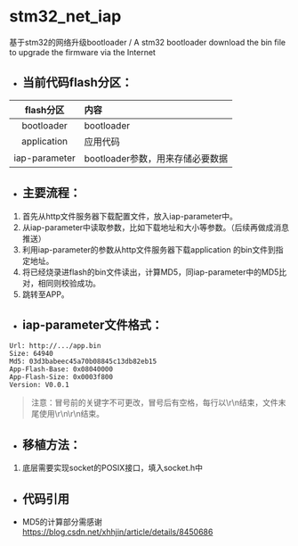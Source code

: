 # stm32_net_iap

 基于stm32的网络升级bootloader / A stm32 bootloader  download the bin file to upgrade the firmware via the Internet

* ## 当前代码flash分区：

|flash分区|内容|
|:---------:|:------------------------------------|
|bootloader|bootloader|        
|application|应用代码|
|iap-parameter|bootloader参数，用来存储必要数据|

* ## 主要流程：

1. 首先从http文件服务器下载配置文件，放入iap-parameter中。
2. 从iap-parameter中读取参数，比如下载地址和大小等参数。（后续再做成消息推送）
3. 利用iap-parameter的参数从http文件服务器下载application 的bin文件到指定地址。
4. 将已经烧录进flash的bin文件读出，计算MD5，同iap-parameter中的MD5比对，相同则校验成功。
5. 跳转至APP。

* ## iap-parameter文件格式：

```
Url: http://.../app.bin
Size: 64940
Md5: 03d3babeec45a70b08845c13db82eb15
App-Flash-Base: 0x08040000
App-Flash-Size: 0x0003f800
Version: V0.0.1

```

> 注意：冒号前的关键字不可更改，冒号后有空格，每行以\r\n结束，文件末尾使用\r\n\r\n结束。



* ## 移植方法：
1. 底层需要实现socket的POSIX接口，填入socket.h中
* ## 代码引用
* MD5的计算部分需感谢<https://blog.csdn.net/xhhjin/article/details/8450686>
